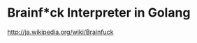 Brainf*ck Interpreter in Golang
===============================

http://ja.wikipedia.org/wiki/Brainfuck
